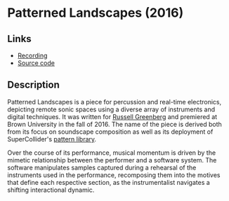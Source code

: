 # Patterned Landscapes (2016) 

## Links 
* [Recording](https://vimeo.com/201015513)
* [Source code](https://github.com/ianmacdougald/portfolio/blob/gh-pages/patterned_landscapes.scd)

## Description

Patterned Landscapes is a piece for percussion and real-time electronics, depicting remote sonic spaces using a diverse array of instruments and digital techniques. It was written for [Russell Greenberg](http://www.russellgreenberg.net/) and premiered at Brown University in the fall of 2016. The name of the piece is derived both from its focus on soundscape composition as well as its deployment of SuperCollider's [pattern library](https://doc.sccode.org/Tutorials/A-Practical-Guide/PG_01_Introduction.html). 

Over the course of its performance, musical momentum is driven by the mimetic relationship between the performer and a software system. The software manipulates samples captured during a rehearsal of the instruments used in the performance, recomposing them into the motives that define each respective section, as the instrumentalist navigates a shifting interactional dynamic. 

 
